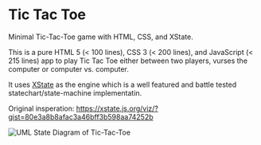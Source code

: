 # Tic Tac Toe

Minimal Tic-Tac-Toe game with HTML, CSS, and XState.

This is a pure HTML 5 (< 100 lines), CSS 3 (< 200 lines), and JavaScript (< 215 lines) app to play Tic Tac Toe either between two players, vurses the computer or computer vs. computer.

It uses [XState](https://xstate.js.org/) as the engine which is a well featured and battle tested statechart/state-machine implementatin.

Original insperation: https://xstate.js.org/viz/?gist=80e3a8b8afac3a46bff3b598aa74252b

![UML State Diagram of Tic-Tac-Toe](https://www.plantuml.com/plantuml/svg/hPLTQuCm68Nl_HLXLzkWytuNeswrfL3dQ8KoEYbXlcjbDYaczeEn_xx469jKiRsO8CXv7u_773_wZEES5vlCSNZACq1H-eaYB7OAZYE67D08Rm3zE4XiY_iOzNfFw1NsKYsrSco8w14Dm-bm7DdJ6V1YAsPJVnPvKpNKPrmpFxdF_6WvyW9_6OG3_uCa5Bc80PVJW2Ogb7O3mlEZcESWY1TAE1ou0KZZSCsY8YS2Tjq4ld2HSTTrIaZTlmRK4fpqct6ImGt2J1CFKZY7F99kC4_9oY9hzHmVK69xIg66JbbJigFV8Evic-5Z9TUOhgarbobQL9r9sBzDl7UqIDa4LZWBw0xYQg6BRI9oFbES9vOoJmc1l74HqxEEZ9L8IGTk1fDBeEeH1wwBRck3kuP3oSgJnHgKmr-pIlzmgSgAkA9AJLwkKfDMbJhAMPMLtAYoDPSfMjH_LjdcsL5b4pU3NLEbnRPKgLy2vJkdn3HSh34hnRZ1XkiMjXIRx237UmjDcIUr9bcbDLd86CGggsxvcgmcUochoNPdjLsxikfhwc-c-6BAHq5KA9-QogmJ4GNrWIJYT_87)
